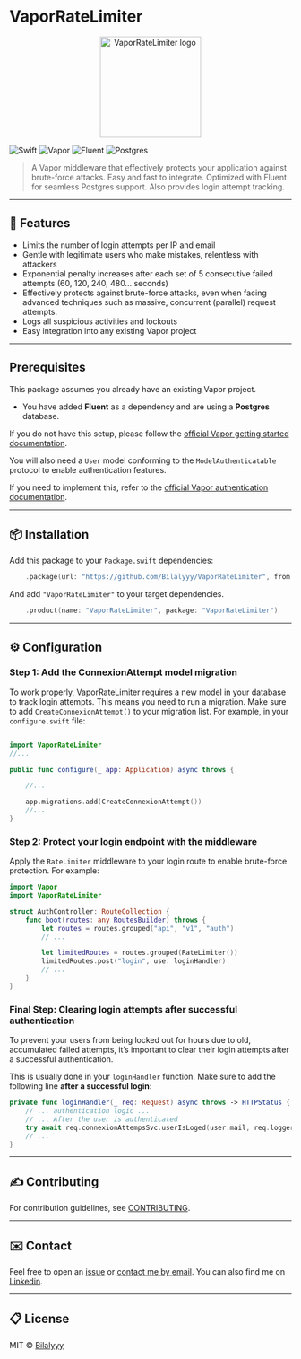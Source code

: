 <!--
  README.md for VaporRateLimiter
  https://github.com/<your-github>/VaporRateLimiter
-->

# VaporRateLimiter

<p align="center">
  <img src="https://app-soon.com/wp-content/uploads/2025/07/RateLimiter-2.png" alt="VaporRateLimiter logo" width="180">
</p>


![Swift](https://img.shields.io/badge/swift-5.9+-orange?style=flat-square)
![Vapor](https://img.shields.io/badge/vapor-4.x-green?style=flat-square)
![Fluent](https://img.shields.io/badge/fluent-required-yellow?style=flat-square)
![Postgres](https://img.shields.io/badge/postgres-required-blue?style=flat-square)


> A Vapor middleware that effectively protects your application against brute-force attacks.
> Easy and fast to integrate. Optimized with Fluent for seamless Postgres support.
> Also provides login attempt tracking.

---

## 🚀 Features

- Limits the number of login attempts per IP and email
- Gentle with legitimate users who make mistakes, relentless with attackers
- Exponential penalty increases after each set of 5 consecutive failed attempts (60, 120, 240, 480... seconds)
- Effectively protects against brute-force attacks, even when facing advanced techniques such as massive, concurrent (parallel) request attempts.
- Logs all suspicious activities and lockouts
- Easy integration into any existing Vapor project

---
## Prerequisites

This package assumes you already have an existing Vapor project.

- You have added **Fluent** as a dependency and are using a **Postgres** database.

If you do not have this setup, please follow the [official Vapor getting started documentation](https://docs.vapor.codes/getting-started/hello-world/).

You will also need a `User` model conforming to the `ModelAuthenticatable` protocol to enable authentication features.

If you need to implement this, refer to the [official Vapor authentication documentation](https://docs.vapor.codes/security/authentication/#model-authenticatable).

---

## 📦 Installation

Add this package to your `Package.swift` dependencies:

```swift
    .package(url: "https://github.com/Bilalyyy/VaporRateLimiter", from: "0.0.5")
```

And add `"VaporRateLimiter"` to your target dependencies.

```swift
    .product(name: "VaporRateLimiter", package: "VaporRateLimiter")
```

---

## ⚙️ Configuration

### Step 1: Add the ConnexionAttempt model migration

To work properly, VaporRateLimiter requires a new model in your database to track login attempts.
This means you need to run a migration.
Make sure to add `CreateConnexionAttempt()` to your migration list.
For example, in your `configure.swift` file:

```swift

import VaporRateLimiter
//...

public func configure(_ app: Application) async throws {

    //...

    app.migrations.add(CreateConnexionAttempt())
    //...
}
```

### Step 2: Protect your login endpoint with the middleware

Apply the `RateLimiter` middleware to your login route to enable brute-force protection.
For example:

```swift
import Vapor
import VaporRateLimiter

struct AuthController: RouteCollection {
    func boot(routes: any RoutesBuilder) throws {
        let routes = routes.grouped("api", "v1", "auth")
        // ...

        let limitedRoutes = routes.grouped(RateLimiter())
        limitedRoutes.post("login", use: loginHandler)
        // ...
    }
}
```

### Final Step: Clearing login attempts after successful authentication

To prevent your users from being locked out for hours due to old, accumulated failed attempts,
it’s important to clear their login attempts after a successful authentication.

This is usually done in your `loginHandler` function.
Make sure to add the following line **after a successful login**:

```swift
private func loginHandler(_ req: Request) async throws -> HTTPStatus {
    // ... authentication logic ...
    // ... After the user is authenticated
    try await req.connexionAttempsSvc.userIsLoged(user.mail, req.logger)
    // ...
}
```

---

## ✍️ Contributing

For contribution guidelines, see [CONTRIBUTING](CONTRIBUTING.md).

---

## ✉️ Contact

Feel free to open an [issue](../../issues) or [contact me by email](mailto:contact@app-soon.com).
You can also find me on [Linkedin](www.linkedin.com/in/gregory-larose-developpeur).

---

## 📋 License

MIT © [Bilalyyy](https://github.com/Bilalyyy)
            
